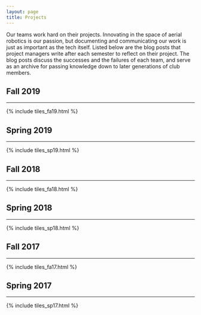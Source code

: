 ```yaml
---
layout: page
title: Projects
---
```


Our teams work hard on their projects. Innovating in the space of aerial robotics is our passion, but documenting and communicating our work is just as important as the tech itself. Listed below are the blog posts that project managers write after each semester to reflect on their project. The blog posts discuss the successes and the failures of each team, and serve as an archive for passing knowledge down to later generations of club members.

## Fall 2019
<hr>
{% include tiles_fa19.html %}
<br/>

## Spring 2019
<hr>
{% include tiles_sp19.html %}
<br/>


## Fall 2018
<hr>
{% include tiles_fa18.html %}
<br/>

## Spring 2018
<hr>
{% include tiles_sp18.html %}	
<br/>

## Fall 2017
<hr>
{% include tiles_fa17.html %}	
<br/>

## Spring 2017
<hr>
{% include tiles_sp17.html %}	
<br/>
